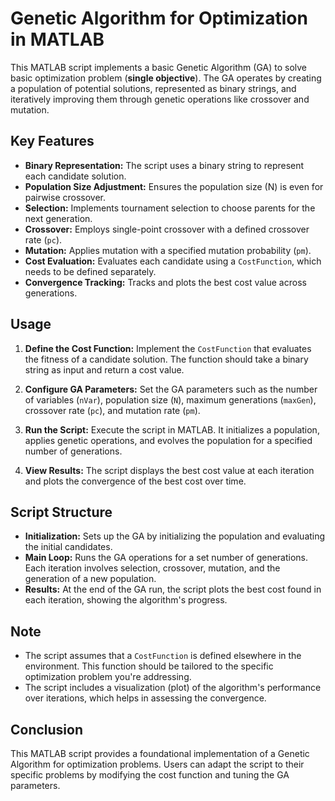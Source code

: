 # Genetic Algorithm for Optimization in MATLAB

This MATLAB script implements a basic Genetic Algorithm (GA) to solve basic optimization problem (**single objective**). The GA operates by creating a population of potential solutions, represented as binary strings, and iteratively improving them through genetic operations like crossover and mutation.

## Key Features

- **Binary Representation:** The script uses a binary string to represent each candidate solution.
- **Population Size Adjustment:** Ensures the population size (N) is even for pairwise crossover.
- **Selection:** Implements tournament selection to choose parents for the next generation.
- **Crossover:** Employs single-point crossover with a defined crossover rate (`pc`).
- **Mutation:** Applies mutation with a specified mutation probability (`pm`).
- **Cost Evaluation:** Evaluates each candidate using a `CostFunction`, which needs to be defined separately.
- **Convergence Tracking:** Tracks and plots the best cost value across generations.

## Usage

1. **Define the Cost Function:** Implement the `CostFunction` that evaluates the fitness of a candidate solution. The function should take a binary string as input and return a cost value.

2. **Configure GA Parameters:** Set the GA parameters such as the number of variables (`nVar`), population size (`N`), maximum generations (`maxGen`), crossover rate (`pc`), and mutation rate (`pm`).

3. **Run the Script:** Execute the script in MATLAB. It initializes a population, applies genetic operations, and evolves the population for a specified number of generations.

4. **View Results:** The script displays the best cost value at each iteration and plots the convergence of the best cost over time.

## Script Structure

- **Initialization:** Sets up the GA by initializing the population and evaluating the initial candidates.
- **Main Loop:** Runs the GA operations for a set number of generations. Each iteration involves selection, crossover, mutation, and the generation of a new population.
- **Results:** At the end of the GA run, the script plots the best cost found in each iteration, showing the algorithm's progress.

## Note

- The script assumes that a `CostFunction` is defined elsewhere in the environment. This function should be tailored to the specific optimization problem you're addressing.
- The script includes a visualization (plot) of the algorithm's performance over iterations, which helps in assessing the convergence.

## Conclusion

This MATLAB script provides a foundational implementation of a Genetic Algorithm for optimization problems. Users can adapt the script to their specific problems by modifying the cost function and tuning the GA parameters.
